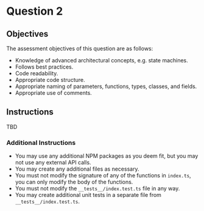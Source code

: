 # Question 2

## Objectives
The assessment objectives of this question are as follows:
- Knowledge of advanced architectural concepts, e.g. state machines.
- Follows best practices.
- Code readability.
- Appropriate code structure.
- Appropriate naming of parameters, functions, types, classes, and fields.
- Appropriate use of comments.

## Instructions
TBD

### Additional Instructions
- You may use any additional NPM packages as you deem fit, but you may not use any external API calls.
- You may create any additional files as necessary.
- You must not modify the signature of any of the functions in `index.ts`, you can only modify the body of the functions.
- You must not modify the `__tests__/index.test.ts` file in any way.
- You may create additional unit tests in a separate file from `__tests__/index.test.ts`.
